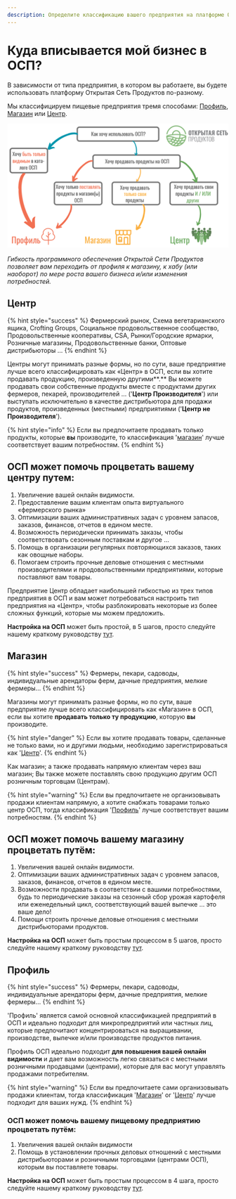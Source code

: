 ```yaml
---
description: Определите классификацию вашего предприятия на платформе ОСП.
---
```


# Куда вписывается мой бизнес в ОСП?

В зависимости от типа предприятия, в котором вы работаете, вы будете использовать платформу Открытая Сеть Продуктов по-разному.

Мы классифицируем пищевые предприятия тремя способами: [Профиль](your-quick-start-on-ofn-given-who-you-are.md#profile), [Магазин](your-quick-start-on-ofn-given-who-you-are.md#shop) или [Центр](your-quick-start-on-ofn-given-who-you-are.md#hub).

![](.gitbook/assets/l-flowchart%20%281%29.png)

_Гибкость программного обеспечения Открытой Сети Продуктов позволяет вам переходить от профиля к магазину, к хабу \(или наоборот\) по мере роста вашего бизнеса и/или изменения потребностей._

## Центр

{% hint style="success" %}
Фермерский рынок, Схема вегетарианского ящика, Crofting Groups, Социальное продовольственное сообщество, Продовольственные кооперативы, CSA, Рынки/Городские ярмарки, Розничные магазины, Продовольственные банки, Оптовые дистрибьюторы ...
{% endhint %}

Центры могут принимать разные формы, но по сути, ваше предприятие лучше всего классифицировать как «Центр» в ОСП, если вы хотите продавать продукцию, произведенную другими**.** Вы можете продавать свои собственные продукты вместе с продуктами других фермеров, пекарей, производителей ... \('**Центр Производителя**'\) или выступать исключительно в качестве дистрибьютора для продажи продуктов, произведенных \(местными\) предприятиями \('**Центр не Производителя**'\).

{% hint style="info" %}
Если вы предпочитаете продавать только продукты, которые **вы** производите, то классификация '[магазин](your-quick-start-on-ofn-given-who-you-are.md#shop)' лучше соответствует вашим потребностям.
{% endhint %}

## **ОСП может помочь процветать вашему центру путем:**

1. Увеличение вашей онлайн видимости.
2. Предоставление вашим клиентам опыта виртуального «фермерского рынка»
3. Оптимизации ваших административных задач с уровнем запасов, заказов, финансов, отчетов в едином месте.
4. Возможность периодически принимать заказы, чтобы соответствовать сезонным поставкам и другое ...
5. Помощь в организации регулярных повторяющихся заказов, таких как овощные наборы.
6. Помогаем строить прочные деловые отношения с местными производителями и продовольственными предприятиями, которые поставляют вам товары.

Предприятие Центр обладает наибольшей гибкостью из трех типов предприятия в ОСП и вам может потребоваться настроить тип предприятия на «Центр», чтобы разблокировать некоторые из более сложных функций, которые мы можем предложить.

**Настройка на ОСП** может быть простой, в 5 шагов, просто следуйте нашему краткому руководству [тут](quick-start-guides/multi-producers-shop-hub-quick-setup-guide.md).

## Магазин

{% hint style="success" %}
Фермеры, пекари, садоводы, индивидуальные арендаторы ферм, дачные предприятия, мелкие фермеры...
{% endhint %}

Магазины могут принимать разные формы, но по сути, ваше предприятие лучше всего классифицировать как «Магазин» в ОСП, если вы хотите **продавать только ту продукцию**, которую **вы** производите.

{% hint style="danger" %}
Если вы хотите продавать товары, сделанные не только вами, но и другими людьми, необходимо зарегистрироваться как '[Центр](your-quick-start-on-ofn-given-who-you-are.md#hub)'.
{% endhint %}

Как магазин; а также продавать напрямую клиентам через ваш магазин; Вы также можете поставлять свою продукцию другим ОСП розничным торговцам \(Центрам\).

{% hint style="warning" %}
Если вы предпочитаете не организовывать продажи клиентам напрямую, а хотите снабжать товарами только центр ОСП, тогда классификация '[Профиль](your-quick-start-on-ofn-given-who-you-are.md#profile)' лучше соответствует вашим потребностям.
{% endhint %}

## ОСП может помочь вашему магазину процветать путём:

1. Увеличения вашей онлайн видимости.
2. Оптимизации ваших административных задач с уровнем запасов, заказов, финансов, отчетов в едином месте.
3. Возможности продавать в соответствии с вашими потребностями, будь то периодические заказы на сезонный сбор урожая картофеля или еженедельный цикл, соответствующий вашей выпечке ... это ваше дело!
4. Помощи строить прочные деловые отношения с местными дистрибьюторами продуктов.

**Настройка на ОСП** может быть простым процессом в 5 шагов, просто следуйте нашему краткому руководству [тут](quick-start-guides/producer-shop-quick-setup-guide.md).

## Профиль

{% hint style="success" %}
Фермеры, пекари, садоводы, индивидуальные арендаторы ферм, дачные предприятия, мелкие фермеры...
{% endhint %}

'Профиль' является самой основной классификацией предприятий в ОСП и идеально подходит для микропредприятий или частных лиц, которые предпочитают концентрироваться на выращивании, производстве, выпечке и/или производстве продуктов питания.

Профиль ОСП идеально подходит **для повышения вашей онлайн видимости** и дает вам возможность легко связаться с местными розничными продавцами \(центрами\), которые для вас могут управлять продажами потребителям.

{% hint style="warning" %}
Если вы предпочитаете сами организовывать продажи клиентам, тогда классификация '[Магазин](your-quick-start-on-ofn-given-who-you-are.md#shop)' or '[Центр](your-quick-start-on-ofn-given-who-you-are.md#hub)' лучше подходит для ваших нужд.
{% endhint %}

### ОСП может помочь вашему пищевому предприятию процветать путём:

1. Увеличения вашей онлайн видимости
2. Помощь в установлении прочных деловых отношений с местными дистрибьюторами и розничными торговцами \(центрами ОСП\), которым вы поставляете товары.

**Настройка на ОСП** может быть простым процессом в 4 шага, просто следуйте нашему краткому руководству [тут](quick-start-guides/profile-only-quick-setup-guide.md).

